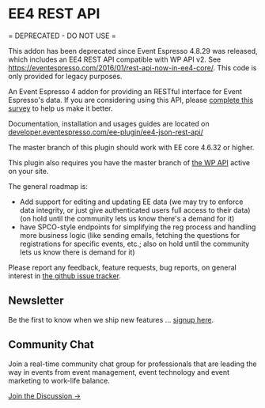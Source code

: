 EE4 REST API
=========

= DEPRECATED - DO NOT USE =

This addon has been deprecated since Event Espresso 4.8.29 was released, which includes an EE4 REST API compatible with
WP API v2. See https://eventespresso.com/2016/01/rest-api-now-in-ee4-core/. This code is only provided for legacy purposes.

An Event Espresso 4 addon for providing an RESTful interface for Event Espresso's data. If you are considering using this API, please <a href='http://eventespresso.com/developers/event-espresso-4-rest-api-survey/'>complete this survey</a> to help us make it better. 

Documentation, installation and usages guides are located on <a href='http://developer.eventespresso.com/docs/ee4-json-rest-api-documentation/'>developer.eventespresso.com/ee-plugin/ee4-json-rest-api/</a>

The master branch of this plugin should work with EE core 4.6.32 or higher.

This plugin also requires you have the master branch of <a href='https://github.com/WP-API/WP-API'>the WP API</a> active on your site. 

The general roadmap is:
<ul>
<li>Add support for editing and updating EE data (we may try to enforce data integrity, or just give authenticated users full access to their data) (on hold until the community lets us know there's a demand for it)</li>
<li>have SPCO-style endpoints for simplifying the reg process and handling more business logic (like sending emails, fetching the questions for registrations for specific events, etc.; also on hold until the community lets us know there is demand for it)</li></ul>

Please report any feedback, feature requests, bug reports, on general interest in <a href='https://github.com/eventespresso/eea-rest-api/issues'>the github issue tracker</a>.

## Newsletter
Be the first to know when we ship new features ... [signup here](https://eventespresso.com/newsletter/).

## Community Chat
Join a real-time community chat group for professionals that are leading the way in events from event management, event technology and event marketing to work-life balance.

[Join the Discussion →](https://eventsmart.com/contact/community-chat/?utm_source=github&utm_medium=link&utm_campaign=ee4_github_plugin_description_homepage&utm_content=community+chat)

